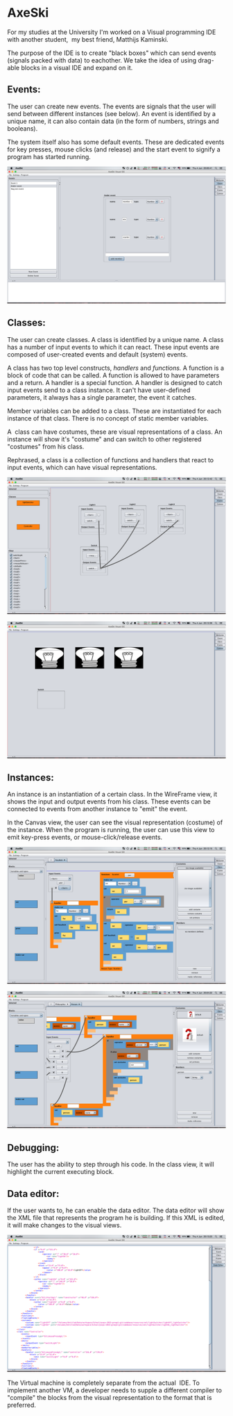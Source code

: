 # AxeSki

For my studies at the University I'm worked on a Visual programming IDE with another student,  my best friend, Matthijs Kaminski.

The purpose of the IDE is to create "black boxes" which can send events (signals packed with data) to eachother. We take the idea of using drag-able blocks in a visual IDE and expand on it.

## Events:

The user can create new events. The events are signals that the user will send between different instances (see below). An event is identified by a unique name, it can also contain data (in the form of numbers, strings and booleans).

The system itself also has some default events. These are dedicated events for key presses, mouse clicks (and release) and the start event to signify a program has started running.

![picture alt](https://raw.githubusercontent.com/TheAxeC/AxeSki/master/screenshots/Screen%20Shot%202015-06-04%20at%2020.00.41.png "Event Creation")

## Classes:

The user can create classes. A class is identified by a unique name. A class has a number of input events to which it can react. These input events are composed of user-created events and default (system) events.

A class has two top level constructs, <em>handlers</em> and <em>functions. </em>A function is a block of code that can be called. A function is allowed to have parameters and a return. A handler is a special function. A handler is designed to catch input events send to a class instance. It can't have user-defined parameters, it always has a single parameter, the event it catches.

Member variables can be added to a class. These are instantiated for each instance of that class. There is no concept of static member variables.

A  class can have costumes, these are visual representations of a class. An instance will show it's "costume" and can switch to other registered "costumes" from his class.

Rephrased, a class is a collection of functions and handlers that react to input events, which can have visual representations.

![picture alt](https://raw.githubusercontent.com/TheAxeC/AxeSki/master/screenshots/Screen%20Shot%202015-06-04%20at%2020.12.42.png)

![picture alt](https://raw.githubusercontent.com/TheAxeC/AxeSki/master/screenshots/Screen%20Shot%202015-06-04%20at%2020.12.36.png)

## Instances:

An instance is an instantiation of a certain class. In the WireFrame view, it shows the input and output events from his class. These events can be connected to events from another instance to "emit" the event.

In the Canvas view, the user can see the visual representation (costume) of the instance. When the program is running, the user can use this view to emit key-press events, or mouse-click/release events.

![picture alt](https://raw.githubusercontent.com/TheAxeC/AxeSki/master/screenshots/Screen%20Shot%202015-06-04%20at%2020.12.15.png)

![picture alt](https://raw.githubusercontent.com/TheAxeC/AxeSki/master/screenshots/Screen%20Shot%202015-06-04%20at%2020.04.22.png)

## Debugging:

The user has the ability to step through his code. In the class view, it will highlight the current executing block.

## Data editor:

If the user wants to, he can enable the data editor. The data editor will show the XML file that represents the program he is building. If this XML is edited, it will make changes to the visual views.

![picture alt](https://raw.githubusercontent.com/TheAxeC/AxeSki/master/screenshots/Screen%20Shot%202015-06-04%20at%2020.13.23.png)

The Virtual machine is completely separate from the actual  IDE. To implement another VM, a developer needs to supple a different compiler to "compile" the blocks from the visual representation to the format that is preferred.
